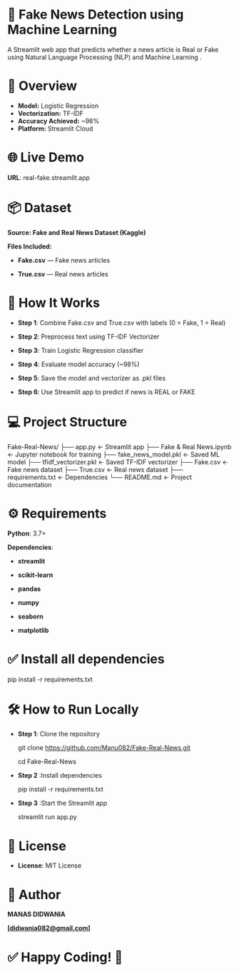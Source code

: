 # 📰 Fake News Detection using Machine Learning

A Streamlit web app that predicts whether a news article is Real or Fake using Natural Language Processing (NLP) and Machine Learning .

# 🚀 **Overview**

- **Model:** Logistic Regression
- **Vectorization:** TF-IDF
- **Accuracy Achieved:** ~98%
- **Platform:** Streamlit Cloud

# 🌐 **Live Demo**

**URL**: real-fake.streamlit.app

# 📦 **Dataset**

**Source: Fake and Real News Dataset (Kaggle)**

**Files Included:**

- **Fake.csv** — Fake news articles

- **True.csv** — Real news articles

# **🧠 How It Works**

- **Step 1**: Combine Fake.csv and True.csv with labels (0 = Fake, 1 = Real)

- **Step 2**: Preprocess text using TF-IDF Vectorizer

- **Step 3**: Train Logistic Regression classifier

- **Step 4**: Evaluate model accuracy (~98%)

- **Step 5**: Save the model and vectorizer as .pkl files

- **Step 6**: Use Streamlit app to predict if news is REAL or FAKE

# **💻 Project Structure**

Fake-Real-News/
├── app.py                    ← Streamlit app
├── Fake & Real News.ipynb    ← Jupyter notebook for training
├── fake_news_model.pkl       ← Saved ML model
├── tfidf_vectorizer.pkl      ← Saved TF-IDF vectorizer
├── Fake.csv                  ← Fake news dataset
├── True.csv                  ← Real news dataset
├── requirements.txt          ← Dependencies
└── README.md                 ← Project documentation

# **⚙️ Requirements**

**Python**: 3.7+

**Dependencies**:

- **streamlit**

- **scikit-learn**

- **pandas**

- **numpy**

- **seaborn**

- **matplotlib**

# **✅ Install all dependencies**

pip install -r requirements.txt

# **🛠️ How to Run Locally**

- **Step 1**: Clone the repository
  
   git clone https://github.com/Manu082/Fake-Real-News.git
  
   cd Fake-Real-News
  
- **Step 2** :Install dependencies
  
   pip install -r requirements.txt
  
- **Step 3** :Start the Streamlit app
  
   streamlit run app.py

# **📜 License**

 - **License**: MIT License

# **👤 Author**

   **MANAS DIDWANIA**

**[didwania082@gmail.com]**


# **✅ Happy Coding! 🚀**
  

